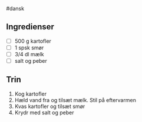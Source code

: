 #dansk

## Ingredienser
- [ ] 500 g kartofler
- [ ] 1 spsk smør
- [ ] 3/4 dl mælk
- [ ] salt og peber

## Trin
1. Kog kartofler
2. Hæld vand fra og tilsæt mælk. Stil på eftervarmen
3. Kvas kartofler og tilsæt smør
4. Krydr med salt og peber